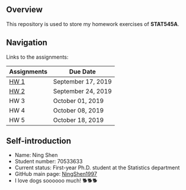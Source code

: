 ## Overview

This repository is used to store my homework exercises of __STAT545A__.

## Navigation
Links to the assignments:

Assignments | Due Date
--------|----------
 [HW 1](https://github.com/STAT545-UBC-hw-2019-20/stat545-hw-NingShen1997/tree/master/hw1) | September 17, 2019
 [HW 2](https://github.com/STAT545-UBC-hw-2019-20/stat545-hw-NingShen1997/tree/master/hw2) | September 24, 2019
 HW 3 | October 01, 2019
 HW 4 | October 08, 2019
 HW 5 | October 18, 2019

## Self-introduction

* Name: Ning Shen
* Student number: 70533633
* Current status: First-year Ph.D. student at the Statistics department 
* GitHub main page: [NingShen1997](https://github.com/NingShen1997)
* I love dogs soooooo much! :dog2::dog2::dog2:

